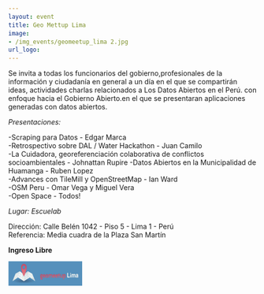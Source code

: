 ```yaml
---
layout: event
title: Geo Mettup Lima
image:
- /img_events/geomeetup_lima 2.jpg
url_logo:
---
```

Se invita a todas los funcionarios del gobierno,profesionales de la información y ciudadanía en general a un día en el que se compartirán ideas, actividades charlas relacionados a Los Datos Abiertos en el Perú.
con enfoque hacia el Gobierno Abierto.en el que se presentaran aplicaciones generadas con datos abiertos.

*Presentaciones:*

-Scraping para Datos - Edgar Marca<br>
-Retrospectivo sobre DAL / Water Hackathon - Juan Camilo<br>
-La Cuidadora, georeferenciación colaborativa de conflictos socioambientales - Johnattan Rupire
-Datos Abiertos en la Municipalidad de Huamanga - Ruben Lopez<br>
-Advances con TileMill y OpenStreetMap - Ian Ward<br>
-OSM Peru - Omar Vega y Miguel Vera<br>
-Open Space - Todos!<br>

*Lugar: Escuelab*

Dirección: Calle Belén 1042 - Piso 5 - Lima 1 - Perú <br>
Referencia: Media cuadra de la Plaza San Martín  

   **Ingreso Libre**

![query](/img_events/geomeetup_lima.jpg)

